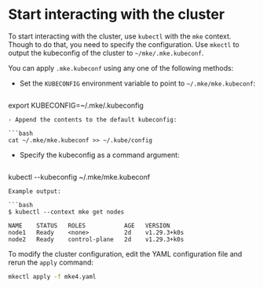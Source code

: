 # Start interacting with the cluster

To start interacting with the cluster, use `kubectl` with the `mke` context.
Though to do that, you need to specify the configuration. Use `mkectl` to output
the kubeconfig of the cluster to `~/mke/.mke.kubeconf`.

You can apply `.mke.kubeconf` using any one of the following methods:

- Set the `KUBECONFIG` environment variable to point to `~/.mke/mke.kubeconf`:

  ```bash
export KUBECONFIG=~/.mke/<cluster name>.kubeconfig
  ```
- Append the contents to the default kubeconfig:

  ```bash
cat ~/.mke/mke.kubeconf >> ~/.kube/config
  ```
- Specify the kubeconfig as a command argument:

  ```bash
kubectl --kubeconfig ~/.mke/mke.kubeconf
  ```
Example output:

```bash
$ kubectl --context mke get nodes

NAME    STATUS   ROLES           AGE   VERSION
node1   Ready    <none>          2d    v1.29.3+k0s
node2   Ready    control-plane   2d    v1.29.3+k0s
```
To modify the cluster configuration, edit the YAML configuration file and
rerun the `apply` command:

```bash
mkectl apply -f mke4.yaml
```